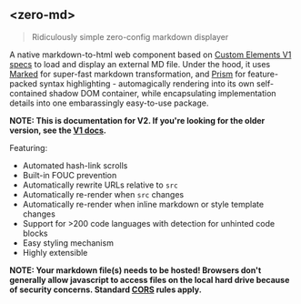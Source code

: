 ## &lt;zero-md&gt;

> Ridiculously simple zero-config markdown displayer

A native markdown-to-html web component based on [Custom Elements V1 specs](https://www.w3.org/TR/custom-elements/)
to load and display an external MD file. Under the hood, it uses [Marked](https://github.com/markedjs/marked) for
super-fast markdown transformation, and [Prism](https://github.com/PrismJS/prism) for feature-packed syntax
highlighting - automagically rendering into its own self-contained shadow DOM container, while encapsulating
implementation details into one embarassingly easy-to-use package.

**NOTE: This is documentation for V2. If you're looking for the older version, see the
[V1 docs](https://zerodevx.github.io/zero-md/v1/).**

Featuring:

* Automated hash-link scrolls
* Built-in FOUC prevention
* Automatically rewrite URLs relative to `src`
* Automatically re-render when `src` changes
* Automatically re-render when inline markdown or style template changes
* Support for >200 code languages with detection for unhinted code blocks
* Easy styling mechanism
* Highly extensible

**NOTE: Your markdown file(s) needs to be hosted! Browsers don't generally allow javascript to access files on
the local hard drive because of security concerns. Standard
[CORS](https://developer.mozilla.org/en-US/docs/Web/HTTP/CORS) rules apply.**
